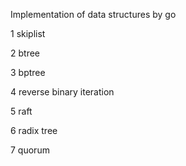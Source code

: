 Implementation of data structures by go

1 skiplist

2 btree

3 bptree

4 reverse binary iteration

5 raft

6 radix tree

7 quorum
